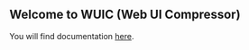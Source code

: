 ## Welcome to WUIC (Web UI Compressor) 

You will find documentation [here](https://gdrouet.github.io/wuic/).